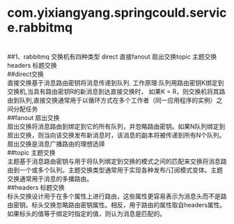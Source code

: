 # com.yixiangyang.springcould.service.rabbitmq
#
##1、rabbitmq 交换机有四种类型 direct 直接fanout 扇出交换topic 主题交换 headers 标题交换  
##direct交换  
直接交换基于消息路由密钥将消息传递到队列. 工作原理:队列用路由密钥K绑定到交换机,当具有路由密钥R的新消息到达直接交换时，
如果K = R，则交换机将其路由到队列,直接交换通常用于以循环方式在多个工作者（同一应用程序的实例）之间分配任务  
##fanout 扇出交换  
扇出交换将消息路由到绑定到它的所有队列，并忽略路由密钥。如果N队列绑定到扇出交换，则当向该交换发布新消息时，该消息的副本将被传递到所有N个队列。扇出交换是消息广播路由的理想选择  
##topic 主题交换  
主题基于消息路由密钥与用于将队列绑定到交换的模式之间的匹配来交换将消息路由到一个或多个队列。主题交换类型通常用于实现各种发布/订阅模式变体。主题交换通常用于消息的多播路由。  
##headers 标题交换  
标头交换设计用于在多个属性上进行路由，这些属性更容易表示为消息头而不是路由密钥。标头交换忽略路由密钥属性。相反，用于路由的属性取自headers属性。如果标头的值等于绑定时指定的值，则认为消息是匹配的。  
